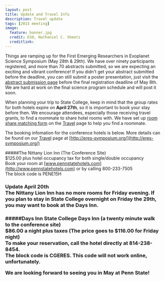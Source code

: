 ```yaml
---
layout: post
title: Update and Travel Info
description: Travel update
tags: [2015 meeting]
image:
  feature: banner.jpg
  credit: ESO, Nathaniel C. Sheetz
  creditlink: 
---
```


Things are ramping up for the First Emerging Researchers in Exoplanet Science Symposium (May 28th & 29th). We have over ninety participants registered, and more than 70 abstracts submitted, so we are expecting an exciting and vibrant conference! If you didn't get your abstract submitted before the deadline, you can still submit a poster presentation, just visit the [abstract submission page](/abstract.html) before the final registration deadline of May 8th. We are hard at work on the final science program schedule and will post it soon. 

When planning your trip to State College, keep in mind that the group rates for both hotels expire on **April 27th**, so it is important to book your stay before then. We encourage attendees, especially those receiving travel grants, to find a roommate to share hotel rooms with. We have set up [room share matching form](https://docs.google.com/forms/d/16FJOdMI77jMmL2m83fRYPRy2DV4ir3fWwxBC0emscxA/viewform) on the [Travel](/travel.html) page to help you find a roommate.  

The booking infomation for the conference hotels is below. More details can be found on our [Travel](/travel.html) page at [http://eres-symposium.org/](http://eres-symposium.org/)

#####The Nittany Lion Inn (The Conference Site)<br>
$125.00 plus hotel occupancy tax for both single/double occupancy<br>
Book your room at [www.pennstatehotels.com](http://www.pennstatehotels.com) or by calling 800-233-7505<br>
The block code is PENE15H<br>
<h3>Update April 20th<br>
The Nittany Lion Inn has no more rooms for Friday evening. If you plan to stay in State College overnight on Friday the 29th, you may want to book at the Days Inn.<br><h3> 

#####Days Inn State College
Days Inn (a twenty minute walk to the conference site)<br> 
$86.00 a night plus taxes (The price goes to $116.00 for Friday night)<br>
To make your reservation, call the hotel directly at 814-238-8454.<br>
The block code is CGERES. This code will not work online, unfortunately.<br> 

We are looking forward to seeing you in May at Penn State! 


